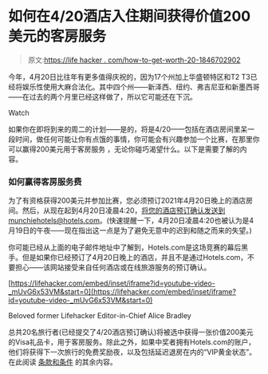 # 如何在4/20酒店入住期间获得价值200美元的客房服务

> 原文:[https://life hacker . com/how-to-get-worth-20-1846702902](https://lifehacker.com/how-to-get-200-worth-of-room-service-during-your-4-20-1846702902)

今年，4月20日比往年有更多值得庆祝的，因为17个州加上华盛顿特区和T2 T3已经将娱乐性使用大麻合法化。其中四个州——新泽西、纽约、弗吉尼亚和新墨西哥——在过去的两个月里已经这样做了，所以它可能还在下沉。

Watch

如果你在即将到来的周二的计划——是的，将是4/20——包括在酒店房间里呆一段时间，做任何可能让你有点饿的事情，你可能会有兴趣参加一个比赛，在那里你可以赢得200美元用于客房服务 ，无论你碰巧渴望什么。以下是需要了解的内容。

### 如何赢得客房服务费

为了有资格获得200美元并参加比赛，您必须预订2021年4月20日晚上的酒店房间。然后，从现在起到4月20日凌晨4:20，将您的酒店预订确认发送到munchiehotels@hotels.com。(快速提醒一下，4月20日凌晨4:20也被认为是4月19日的午夜——现在指出这一点是为了避免无意中的迟到和随之而来的失望。)

你可能已经从上面的电子邮件地址中了解到，Hotels.com是这场竞赛的幕后黑手。但是如果你已经预订了4月20日晚上的酒店，并且不是通过Hotels.com，不要担心——该网站接受来自任何酒店或在线旅游服务的预订确认。

 [https://lifehacker.com/embed/inset/iframe?id=youtube-video-_mUvG6x53VM&start=0](https://lifehacker.com/embed/inset/iframe?id=youtube-video-_mUvG6x53VM&start=0)

<figcaption class="sc-1ptbguh-0 hxeMec caption">Beloved former Lifehacker Editor-in-Chief Alice Bradley</figcaption> 

总共20名旅行者(已经提交了4/20酒店预订确认)将被选中获得一张价值200美元的Visa礼品卡，用于客房服务。除此之外，如果中奖者拥有Hotels.com的账户，他们将获得下一次旅行的免费奖励夜，以及包括延迟退房在内的“VIP黄金状态”。在此阅读 [条款和条件](https://www.hotels.com/page/munchiemoneyterms/) 的其余内容。